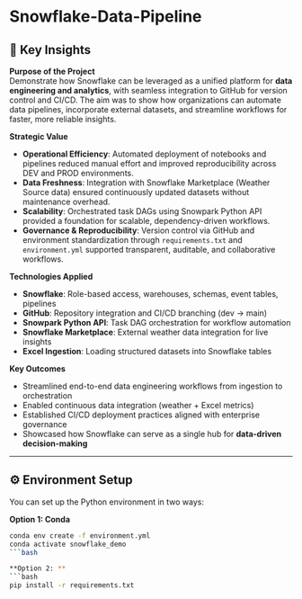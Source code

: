 # Snowflake-Data-Pipeline

## 🔑 Key Insights

**Purpose of the Project**  
Demonstrate how Snowflake can be leveraged as a unified platform for **data engineering and analytics**, with seamless integration to GitHub for version control and CI/CD. The aim was to show how organizations can automate data pipelines, incorporate external datasets, and streamline workflows for faster, more reliable insights.

**Strategic Value**  
- **Operational Efficiency**: Automated deployment of notebooks and pipelines reduced manual effort and improved reproducibility across DEV and PROD environments.  
- **Data Freshness**: Integration with Snowflake Marketplace (Weather Source data) ensured continuously updated datasets without maintenance overhead.  
- **Scalability**: Orchestrated task DAGs using Snowpark Python API provided a foundation for scalable, dependency-driven workflows.  
- **Governance & Reproducibility**: Version control via GitHub and environment standardization through `requirements.txt` and `environment.yml` supported transparent, auditable, and collaborative workflows.  

**Technologies Applied**  
- **Snowflake**: Role-based access, warehouses, schemas, event tables, pipelines  
- **GitHub**: Repository integration and CI/CD branching (dev → main)  
- **Snowpark Python API**: Task DAG orchestration for workflow automation  
- **Snowflake Marketplace**: External weather data integration for live insights  
- **Excel Ingestion**: Loading structured datasets into Snowflake tables  

**Key Outcomes**  
- Streamlined end-to-end data engineering workflows from ingestion to orchestration  
- Enabled continuous data integration (weather + Excel metrics)  
- Established CI/CD deployment practices aligned with enterprise governance  
- Showcased how Snowflake can serve as a single hub for **data-driven decision-making**  

---

## ⚙️ Environment Setup

You can set up the Python environment in two ways:

**Option 1: Conda**
```bash
conda env create -f environment.yml
conda activate snowflake_demo
```bash

**Option 2: **
```bash
pip install -r requirements.txt




